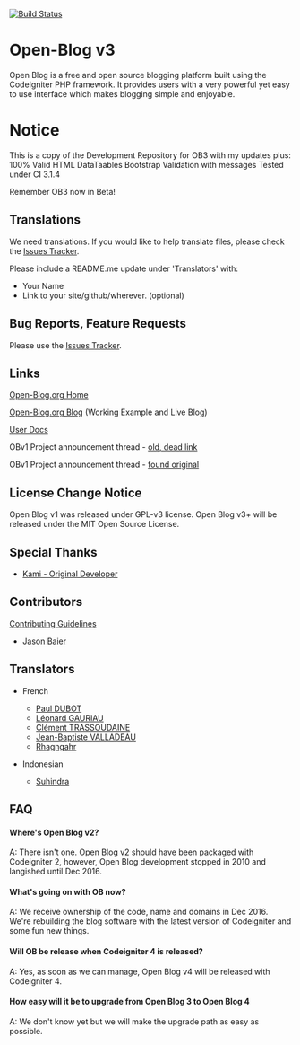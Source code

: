 [![Build Status](https://travis-ci.org/enlivenapp/Open-Blog-3.svg?branch=master)](https://travis-ci.org/enlivenapp/Open-Blog-3)

# Open-Blog v3

Open Blog is a free and open source blogging platform built using the CodeIgniter PHP framework. It provides users with a very powerful yet easy to use interface which makes blogging simple and enjoyable.

# Notice

This is a copy of the Development Repository for OB3 with my updates plus: 
100% Valid HTML 
DataTaables
Bootstrap Validation with messages 
Tested under CI 3.1.4

Remember OB3 now in Beta!


## Translations

We need translations.  If you would like to help translate files, please check the [Issues Tracker](https://github.com/enlivenapp/Open-Blog-3/issues).  

Please include a README.me update under 'Translators' with:

* Your Name
* Link to your site/github/wherever. (optional)


## Bug Reports, Feature Requests

Please use the [Issues Tracker](https://github.com/enlivenapp/Open-Blog-3/issues).

## Links

[Open-Blog.org Home](http://open-blog.org)

[Open-Blog.org Blog](http://blog.open-blog.org)  (Working Example and Live Blog)

[User Docs](http://docs.open-blog.org)

OBv1 Project announcement thread - [old, dead link](http://ellislab.com/forums/viewthread/102179/)

OBv1 Project announcement thread - [found original](https://forum.codeigniter.com/thread-14724.html)

## License Change Notice

Open Blog v1 was released under GPL-v3 license. Open Blog v3+ will be released under the MIT Open Source License.

## Special Thanks

* [Kami - Original Developer](https://github.com/Kami)

## Contributors 

[Contributing Guidelines](https://github.com/enlivenapp/Open-Blog-3/blob/master/CONTRIBUTING.md) 

* [Jason Baier](https://github.com/JasonBaier)

## Translators

* French
  - [Paul DUBOT](https://github.com/keeganpa)
  - [Léonard GAURIAU](https://github.com/leoDisjonct)
  - [Clément TRASSOUDAINE](https://github.com/intv0id)
  - [Jean-Baptiste VALLADEAU](https://github.com/ignamarte)
  - [Rhagngahr](https://github.com/Rhagngahr)

* Indonesian
  - [Suhindra](https://github.com/suhindra)


## FAQ

#### Where's Open Blog v2?

A: There isn't one.  Open Blog v2 should have been packaged with Codeigniter 2, however, Open Blog development stopped in 2010 and langished until Dec 2016. 

#### What's going on with OB now?

A: We receive ownership of the code, name and domains in Dec 2016. We're rebuilding the blog software with the latest version of Codeigniter and some fun new things.

#### Will OB be release when Codeigniter 4 is released?

A: Yes, as soon as we can manage, Open Blog v4 will be released with Codeigniter 4.

#### How easy will it be to upgrade from Open Blog 3 to Open Blog 4

A: We don't know yet but we will make the upgrade path as easy as possible.
